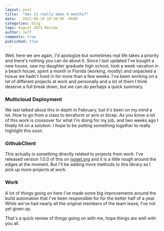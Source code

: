 ```yaml
---
layout: post
title:  "Has it really been 4 months?"
date:   2022-08-10 10:30:00 -0600
categories: blog
tags: August 2022 Review
author: Jeff
comments: true
published: true
---
```

Well, here we are again, I'd apologize but sometimes real life takes a priority and there's nothing you can do about it. Since I last updated I've bought a new house, saw my daughter graduate high school, took a week vacation in a beach house, spent a month in Florida (working, mostly) and unpacked a hosue we hadn't lived in for more than a few weeks. I've been working on a lot of different projects at work and personally and a lot of them I think deserve a full break down, but we can do perhaps a quick summary.

### Multicloud Deployment
We last talked about this in depth in February, but it's been on my mind a lot. How to go from a class to terraform or arm or bicep. As you know a lot of this work is crossover for what I'm doing for my job, and two weeks ago I finally hit on a solution. I hope to be putting something together to really highlight this soon.

### GithubClient
This actually is something directly related to projects from work. I've released version 1.0.0 of this on [nuget.org](https://www.nuget.org/packages/Patton.GithubClient/) and it is a little rough around the edges at the moment. But I'll be adding more methods to this library as I pick up more projects at work.

### Work
A lot of things going on here I've made some big improvements around the build automation that I've been responsible for for the better half of a year. While we've had nearly all the original members of the team leave, I've not yet given up.

That's a quick review of things going on with me, hope things are well with you all.